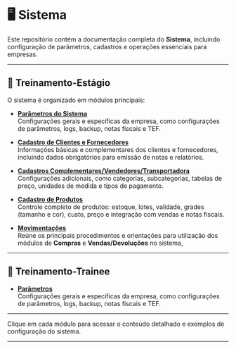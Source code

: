 # 🖥️ Sistema 

Este repositório contém a documentação completa do **Sistema**, incluindo configuração de parâmetros, cadastros e operações essenciais para empresas.

---

## 📌 Treinamento-Estágio

O sistema é organizado em módulos principais:

- **[Parâmetros do Sistema](./Treinamento%20Estágio/1%20-%20Parâmetros/parametros.md)**  
  Configurações gerais e específicas da empresa, como configurações de parâmetros, logs, backup, notas fiscais e TEF.

- **[Cadastro de Clientes e Fornecedores](./Treinamento%20Estágio/2%20-%20Cadastro-clientes-fornecedores/cad-clientes.md)**  
  Informações básicas e complementares dos clientes e fornecedores, incluindo dados obrigatórios para emissão de notas e relatórios.

- **[Cadastros Complementares/Vendedores/Transportadora](./Treinamento%20Estágio/3%20-%20cadastro%20complementares-vendedores-transportadora/)**  
  Configurações adicionais, como categorias, subcategorias, tabelas de preço, unidades de medida e tipos de pagamento.

- **[Cadastro de Produtos](./Treinamento%20Estágio/4%20-%20Cadastro-produtos/cad-produtos.md)**  
  Controle completo de produtos: estoque, lotes, validade, grades (tamanho e cor), custo, preço e integração com vendas e notas fiscais.

- **[Movimentações](./Treinamento%20Estágio/5%20-%20Movimentações/movimentacoes.md)**  
  Reúne os principais procedimentos e orientações para utilização dos módulos de **Compras** e **Vendas/Devoluções** no sistema,
---
## 📌 Treinamento-Trainee

- **[Parâmetros](./6%20-%20Parâmetros%20N-Trainee/parametros-tra.md)**  
  Configurações gerais e específicas da empresa, como configurações de parâmetros, logs, backup, notas fiscais e TEF.
---

Clique em cada módulo para acessar o conteúdo detalhado e exemplos de configuração do sistema.

---

